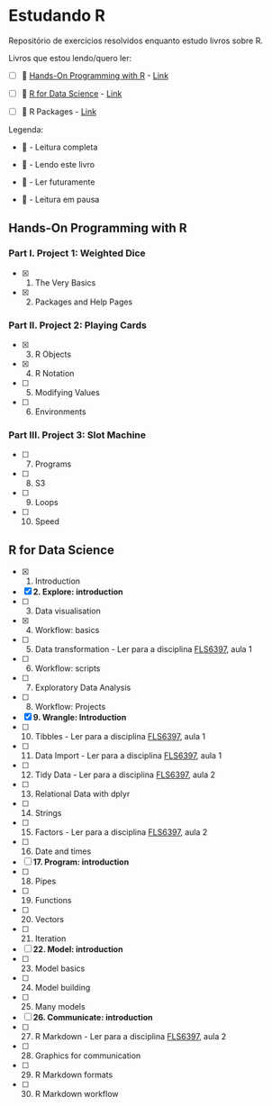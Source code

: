 # Estudando R
Repositório de exercícios resolvidos enquanto estudo livros sobre R. 

Livros que estou lendo/quero ler:

- [ ] :paperclip:  [Hands-On Programming with R](#hands-on-programming-with-r) - [Link](https://rstudio-education.github.io/hopr/)

- [ ]  :pushpin: [R for Data Science](#r-for-data-science) - [Link](https://r4ds.had.co.nz/)

- [ ]  :date: R Packages - [Link](https://r-pkgs.org/)

Legenda:

- :tada: - Leitura completa

- :pushpin: - Lendo este livro

- :date: - Ler futuramente

- :paperclip: - Leitura em pausa

## Hands-On Programming with R

### Part I. Project 1: Weighted Dice

- [x]  1. The Very Basics

- [x]  2. Packages and Help Pages

### Part II. Project 2: Playing Cards

- [x]  3. R Objects

- [x]  4. R Notation

- [ ]  5. Modifying Values

- [ ]  6. Environments

### Part III. Project 3: Slot Machine

- [ ]  7. Programs

- [ ]  8. S3

- [ ]  9. Loops

- [ ]  10. Speed


## R for Data Science

- [x]  1. Introduction 
- [x]  **2. Explore: introduction**
- [ ]  3. Data visualisation
- [x]  4. Workflow: basics
- [ ]  5. Data transformation - Ler para a disciplina [FLS6397](https://github.com/beatrizmilz/2020-FLS6397/), aula 1
- [ ]  6. Workflow: scripts
- [ ]  7. Exploratory Data Analysis
- [ ]  8. Workflow: Projects
- [x] **9. Wrangle: Introduction**
- [ ]  10. Tibbles - Ler para a disciplina  [FLS6397](https://github.com/beatrizmilz/2020-FLS6397/), aula 1
- [ ]  11. Data Import - Ler para a disciplina [FLS6397](https://github.com/beatrizmilz/2020-FLS6397/), aula 1
- [ ]  12. Tidy Data - Ler para a disciplina [FLS6397](https://github.com/beatrizmilz/2020-FLS6397/), aula 2
- [ ]  13. Relational Data with dplyr
- [ ]  14. Strings
- [ ]  15. Factors - Ler para a disciplina [FLS6397](https://github.com/beatrizmilz/2020-FLS6397/), aula 2
- [ ]  16. Date and times
- [ ]  **17. Program: introduction**
- [ ]  18. Pipes
- [ ]  19. Functions
- [ ]  20. Vectors
- [ ]  21. Iteration
- [ ]  **22. Model: introduction**
- [ ]  23. Model basics
- [ ]  24. Model building
- [ ]  25. Many models
- [ ]  **26. Communicate: introduction**
- [ ]  27. R Markdown - Ler para a disciplina [FLS6397](https://github.com/beatrizmilz/2020-FLS6397/), aula 2
- [ ]  28. Graphics for communication
- [ ]  29. R Markdown formats
- [ ]  30. R Markdown workflow
